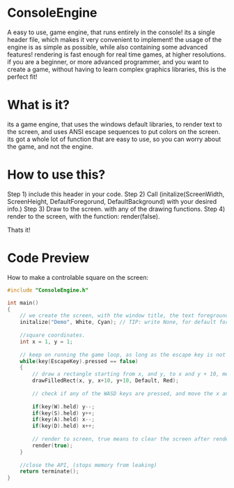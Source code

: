 # ConsoleEngine
A easy to use, game engine, that runs entirely in the console! its a single header file, which makes it very convenient to implement! the usage of the engine is as simple as possible, while also containing some advanced features! rendering is fast enough for real time games, at higher resolutions. if you are a beginner, or more advanced programmer, and you want to create a game, without having to learn complex graphics libraries, this is the perfect fit!

# What is it?
its a game engine, that uses the windows default libraries, to render text to the screen, and uses ANSI escape sequences to put colors on the screen. its got a whole lot of function that are easy to use, so you can worry about the game, and not the engine.

# How to use this?
Step 1) include this header in your code.
Step 2) Call (initalize(ScreenWidth, ScreenHeight, DefaultForegorund, DefaultBackground) with your desired info.)
Step 3) Draw to the screen. with any of the drawing functions.
Step 4) render to the screen, with the function: render(false).

Thats it!

# Code Preview
How to make a controlable square on the screen:
```C
#include "ConsoleEngine.h"

int main()
{
    // we create the screen, with the window title, the text foreground, and background color. over here, its white text on a cyan background.
    initalize("Demo", White, Cyan); // TIP: write None, for default foreground and background.
    
    //square coordinates.
    int x = 1, y = 1;
    
    // keep on running the game loop, as long as the escape key is not pressed.
    while(key(EscapeKey).pressed == false)
    {
        // draw a rectangle starting from x, and y, to x and y + 10, meaking the square 10 units wide.
        drawFilledRect(x, y, x+10, y+10, Default, Red);
        
        // check if any of the WASD keys are pressed, and move the x and y of the square accordingly.
        
        if(key(W).held) y--;
        if(key(S).held) y++;
        if(key(A).held) x--;
        if(key(D).held) x++;
        
        // render to screen, true means to clear the screen after rendering.
        render(true); 
    }
    
    //close the API, (stops memory from leaking)
    return terminate();
}
```
